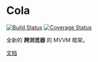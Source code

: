 # Cola

[![Build Status](https://travis-ci.org/musicode/cola.svg?branch=master)](https://travis-ci.org/musicode/cola) [![Coverage Status](https://coveralls.io/repos/github/musicode/cola/badge.svg)](https://coveralls.io/github/musicode/cola)

全新的 **跨浏览器** 的 MVVM 框架。

[文档](https://musicode.gitbooks.io/york)
